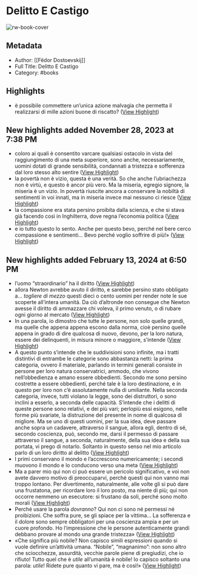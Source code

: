 # Delitto E Castigo

![rw-book-cover](https://readwise-assets.s3.amazonaws.com/media/reader/parsed_document_assets/102132706/cover-cover.jpeg)

## Metadata
- Author: [[Fëdor Dostoevskij]]
- Full Title: Delitto E Castigo
- Category: #books

## Highlights
- è possibile commettere un’unica azione malvagia che permetta il realizzarsi di mille azioni buone di riscatto? ([View Highlight](https://read.readwise.io/read/01hfphvkg3qcbvbmrmf6kkqy5s))
## New highlights added November 28, 2023 at 7:38 PM
- coloro ai quali è consentito varcare qualsiasi ostacolo in vista del raggiungimento di una meta superiore, sono anche, necessariamente, uomini dotati di grande sensibilità, condannati a tristezza e sofferenza dal loro stesso alto sentire ([View Highlight](https://read.readwise.io/read/01hfw5bntxhqg0e92t5a4x9yna))
- la povertà non è vizio, questa è una verità. So che anche l’ubriachezza non è virtù, e questo è ancor più vero. Ma la miseria, egregio signore, la miseria è un vizio. In povertà riuscite ancora a conservare la nobiltà di sentimenti in voi innati, ma in miseria invece mai nessuno ci riesce ([View Highlight](https://read.readwise.io/read/01hg6dj8g22n9ftzj7jgnft0vz))
- la compassione era stata persino proibita dalla scienza, e che si stava già facendo così in Inghilterra, dove regna l’economia politica ([View Highlight](https://read.readwise.io/read/01hg7ja33c0mn9d26x265qf7b7))
- e io tutto questo lo sento. Anche per questo bevo, perché nel bere cerco compassione e sentimenti… Bevo perché voglio soffrire di più!» ([View Highlight](https://read.readwise.io/read/01hg7jm2zw2d4m6gts39jg3k4d))
## New highlights added February 13, 2024 at 6:50 PM
- l’uomo “straordinario” ha il diritto ([View Highlight](https://read.readwise.io/read/01hpckcstfsycb31tfw07agntn))
- allora Newton avrebbe avuto il diritto, e sarebbe persino stato obbligato a… *togliere di mezzo* questi dieci o cento uomini per render note le sue scoperte all’intera umanità. Da ciò d’altronde non consegue che Newton avesse il diritto di ammazzare chi voleva, il primo venuto, o di rubare ogni giorno al mercato ([View Highlight](https://read.readwise.io/read/01hpckdgdsw6wksz1sngt84cbq))
- In una parola, io dimostro che tutte le persone, non solo quelle grandi, ma quelle che appena appena escono dalla norma, cioè persino quelle appena in grado di dire qualcosa di nuovo, devono, per la loro natura, essere dei delinquenti, in misura minore o maggiore, s’intende ([View Highlight](https://read.readwise.io/read/01hpckev67scprxwwk94nh4gdc))
- A questo punto s’intende che le suddivisioni sono infinite, ma i tratti distintivi di entrambe le categorie sono abbastanza netti: la prima categoria, ovvero il materiale, parlando in termini generali consiste in persone per loro natura conservatrici, ammodo, che vivono nell’obbedienza e amano essere obbedienti. Secondo me sono persino costrette a essere obbedienti, perché tale è la loro destinazione, e in questo per loro non c’è assolutamente nulla di umiliante. Nella seconda categoria, invece, tutti violano la legge, sono dei distruttori, o sono inclini a esserlo, a seconda delle capacità. S’intende che i delitti di queste persone sono relativi, e dei più vari; perlopiù essi esigono, nelle forme più svariate, la distruzione del presente in nome di qualcosa di migliore. Ma se uno di questi uomini, per la sua idea, deve passare anche sopra un cadavere, attraverso il sangue, allora egli, dentro di sé, secondo coscienza, può, secondo me, darsi il permesso di passare attraverso il sangue, a seconda, naturalmente, della sua idea e della sua portata, vi prego di notarlo. Soltanto in questo senso nel mio articolo parlo di un loro diritto al delitto ([View Highlight](https://read.readwise.io/read/01hpckgsxz0s6928gem658wnb3))
- I primi conservano il mondo e l’accrescono numericamente; i secondi muovono il mondo e lo conducono verso una meta ([View Highlight](https://read.readwise.io/read/01hpckh8xfzsadf14xqabtzhjp))
- Ma a parer mio qui non ci può essere un pericolo significativo, e voi non avete davvero motivo di preoccuparvi, perché questi qui non vanno mai troppo lontano. Per divertimento, naturalmente, alle volte gli si può dare una frustatona, per ricordare loro il loro posto, ma niente di più; qui non occorre nemmeno un esecutore: si frustano da soli, perché sono molto morali ([View Highlight](https://read.readwise.io/read/01hpckkc6rxadrbq4cb46yfj0b))
- Perché usare la parola *dovranno*? Qui non ci sono né permessi né proibizioni. Che soffra pure, se gli spiace per la vittima… La sofferenza e il dolore sono sempre obbligatori per una coscienza ampia e per un cuore profondo. Ho l’impressione che le persone autenticamente grandi debbano provare al mondo una grande tristezza» ([View Highlight](https://read.readwise.io/read/01hpckr3mebqesgzfff2tvw2jk))
- «Che significa più nobile? Non capisco simili espressioni quando si vuole definire un’attività umana. “Nobile”, “magnanimo”: non sono altro che sciocchezze, assurdità, vecchie parole piene di pregiudizi, che io rifiuto! Tutto quel che è *utile* all’umanità è nobile! Io capisco soltanto una parola: *utile*! Ridete pure quanto vi pare, ma è così!» ([View Highlight](https://read.readwise.io/read/01j0dqnk5awdmgbha43dtvhy61))
